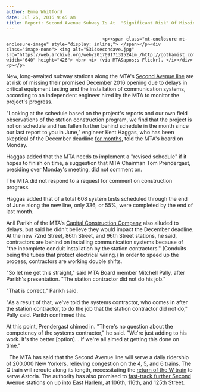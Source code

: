 ```yaml
---
author: Emma Whitford
date: Jul 26, 2016 9:45 am
title: Report: Second Avenue Subway Is At  "Significant Risk" Of Missing December Opening
---
```


	
										<p><span class="mt-enclosure mt-enclosure-image" style="display: inline;"> </span></p><div class="image-none"> <img alt="5314secondave.jpg" src="https://web.archive.org/web/20170917131524im_/http://gothamist.com/attachments/nyc_ewhitford/5314secondave.jpg" width="640" height="426"> <br> <i> (via MTA&apos;s Flickr). </i></div> <p></p>

<p>New, long-awaited subway stations along the MTA&apos;s <a href="https://web.archive.org/web/20170917131524/http://gothamist.com/tags/secondavenuesubway">Second Avenue line</a> are at risk of missing their promised December 2016 opening due to delays in critical equipment testing and the installation of communication systems, according to an independent engineer hired by the MTA to monitor the project&apos;s progress. </p>

<p>&quot;Looking at the schedule based on the project&apos;s reports and our own field observations of the station construction program, we find that the project is not on schedule and has fallen further behind schedule in the month since our last report to you in June,&quot; engineer Kent Haggas, who has been skeptical of the December deadline <a href="https://web.archive.org/web/20170917131524/http://www.nydailynews.com/new-york/manhattan/engineer-warns-continuing-ave-subway-delays-article-1.2509549">for months</a>, told the MTA&apos;s board on Monday. </p>

<p>Haggas added that the MTA needs to implement a &quot;revised schedule&quot; if it hopes to finish on time, a suggestion that MTA Chairman Tom Prendergast, presiding over Monday&apos;s meeting, did not comment on. </p>

<p>The MTA did not respond to a request for comment on construction progress.</p>

<p>Haggas added that of a total 608 system tests scheduled through the end of June along the new line, only 336, or 55%, were completed by the end of last month.</p>

<p>Anil Parikh of the MTA&apos;s <a href="https://web.archive.org/web/20170917131524/http://web.mta.info/capconstr/about.htm">Capital Construction Company</a> also alluded to delays, but said he didn&apos;t believe they would impact the December deadline. At the new 72nd Street, 86th Street, and 96th Street stations, he said, contractors are behind on installing communication systems because of &quot;the incomplete conduit installation by the station contractors.&quot; (Conduits being the tubes that protect electrical wiring.) In order to speed up the process, contractors are working double shifts. </p>

<p>&quot;So let me get this straight,&quot; said MTA Board member Mitchell Pally, after Parikh&apos;s presentation. &quot;The station contractor did not do his job.&quot; </p>

<p>&quot;That is correct,&quot; Parikh said. </p>

<p>&quot;As a result of that, we&apos;ve told the systems contractor, who comes in after the station contractor, to do the job that the station contractor did not do,&quot; Pally said. Parikh confirmed this. </p>

<p>At this point, Prendergast chimed in. &quot;There&apos;s no question about the competency of the systems contractor,&quot; he said. &quot;We&apos;re just adding to his work. It&apos;s the better [option]... if we&apos;re all aimed at getting this done on time.&quot; </p>

<p>&#x2028;&#x2028;The MTA has said that the Second Avenue line will serve a daily ridership of 200,000 New Yorkers, relieving congestion on the 4, 5, and 6 trains. The Q train will reroute along its length, necessitating the <a href="https://web.archive.org/web/20170917131524/http://gothamist.com/2016/05/24/w_train_return.php">return of the W train</a> to serve Astoria. The authority has also promised to <a href="https://web.archive.org/web/20170917131524/http://gothamist.com/2016/03/05/mta_says_it_will_fast-track_phase_t.php">fast-track further Second Avenue</a> stations on up into East Harlem,  at 106th, 116th, and 125th Street. </p>					
										
									
				